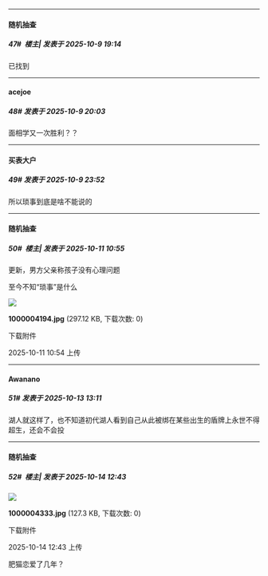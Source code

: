 ﻿
*****

####  随机抽查  
##### 47#         楼主| 发表于 2025-10-9 19:14

已找到


*****

####  acejoe  
##### 48#       发表于 2025-10-9 20:03

面相学又一次胜利？？


*****

####  买表大户  
##### 49#       发表于 2025-10-9 23:52

所以琐事到底是啥不能说的


*****

####  随机抽查  
##### 50#         楼主| 发表于 2025-10-11 10:55

更新，男方父亲称孩子没有心理问题

至今不知“琐事”是什么

<img src="https://img.stage1st.com/forum/202510/11/105445y1crardza1trt196.jpg" referrerpolicy="no-referrer">

<strong>1000004194.jpg</strong> (297.12 KB, 下载次数: 0)

下载附件

2025-10-11 10:54 上传


*****

####  Awanano  
##### 51#       发表于 2025-10-13 13:11

湖人就这样了，也不知道初代湖人看到自己从此被绑在某些出生的盾牌上永世不得超生，还会不会投


*****

####  随机抽查  
##### 52#         楼主| 发表于 2025-10-14 12:43

<img src="https://img.stage1st.com/forum/202510/14/124322axrtvqxpbdxf4bfl.jpg" referrerpolicy="no-referrer">

<strong>1000004333.jpg</strong> (127.3 KB, 下载次数: 0)

下载附件

2025-10-14 12:43 上传

肥猫恋爱了几年？

